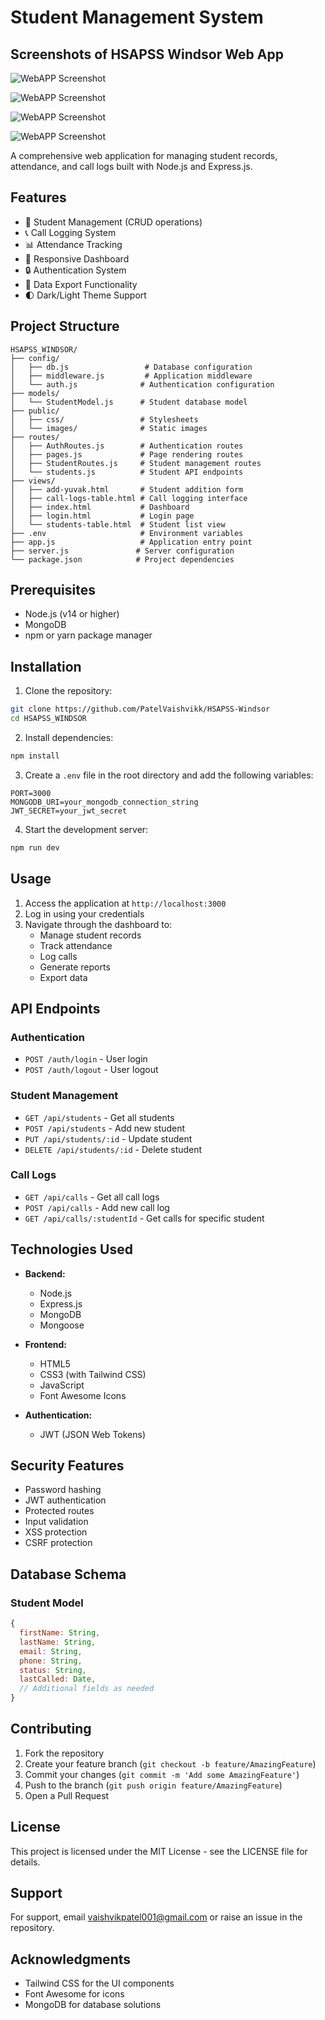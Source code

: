 # Student Management System

## **Screenshots of HSAPSS Windsor Web App**
![WebAPP Screenshot](WEB.png)

![WebAPP Screenshot](WEB1.png)

![WebAPP Screenshot](WEB2.png)

![WebAPP Screenshot](WEB3.png)


A comprehensive web application for managing student records, attendance, and call logs built with Node.js and Express.js.

## Features

- 👥 Student Management (CRUD operations)
- 📞 Call Logging System
- 📊 Attendance Tracking
- 📱 Responsive Dashboard
- 🔒 Authentication System
- 📄 Data Export Functionality
- 🌓 Dark/Light Theme Support

## Project Structure

```
HSAPSS_WINDSOR/
├── config/
│   ├── db.js                 # Database configuration
│   ├── middleware.js         # Application middleware
│   └── auth.js              # Authentication configuration
├── models/
│   └── StudentModel.js      # Student database model
├── public/
│   ├── css/                 # Stylesheets
│   └── images/              # Static images
├── routes/
│   ├── AuthRoutes.js        # Authentication routes
│   ├── pages.js             # Page rendering routes
│   ├── StudentRoutes.js     # Student management routes
│   └── students.js          # Student API endpoints
├── views/
│   ├── add-yuvak.html       # Student addition form
│   ├── call-logs-table.html # Call logging interface
│   ├── index.html           # Dashboard
│   ├── login.html           # Login page
│   └── students-table.html  # Student list view
├── .env                     # Environment variables
├── app.js                   # Application entry point
├── server.js               # Server configuration
└── package.json            # Project dependencies
```

## Prerequisites

- Node.js (v14 or higher)
- MongoDB
- npm or yarn package manager

## Installation

1. Clone the repository:
```bash
git clone https://github.com/PatelVaishvikk/HSAPSS-Windsor
cd HSAPSS_WINDSOR
```

2. Install dependencies:
```bash
npm install
```

3. Create a `.env` file in the root directory and add the following variables:
```env
PORT=3000
MONGODB_URI=your_mongodb_connection_string
JWT_SECRET=your_jwt_secret
```

4. Start the development server:
```bash
npm run dev
```

## Usage

1. Access the application at `http://localhost:3000`
2. Log in using your credentials
3. Navigate through the dashboard to:
   - Manage student records
   - Track attendance
   - Log calls
   - Generate reports
   - Export data

## API Endpoints

### Authentication
- `POST /auth/login` - User login
- `POST /auth/logout` - User logout

### Student Management
- `GET /api/students` - Get all students
- `POST /api/students` - Add new student
- `PUT /api/students/:id` - Update student
- `DELETE /api/students/:id` - Delete student

### Call Logs
- `GET /api/calls` - Get all call logs
- `POST /api/calls` - Add new call log
- `GET /api/calls/:studentId` - Get calls for specific student

## Technologies Used

- **Backend:**
  - Node.js
  - Express.js
  - MongoDB
  - Mongoose

- **Frontend:**
  - HTML5
  - CSS3 (with Tailwind CSS)
  - JavaScript
  - Font Awesome Icons

- **Authentication:**
  - JWT (JSON Web Tokens)

## Security Features

- Password hashing
- JWT authentication
- Protected routes
- Input validation
- XSS protection
- CSRF protection

## Database Schema

### Student Model
```javascript
{
  firstName: String,
  lastName: String,
  email: String,
  phone: String,
  status: String,
  lastCalled: Date,
  // Additional fields as needed
}
```

## Contributing

1. Fork the repository
2. Create your feature branch (`git checkout -b feature/AmazingFeature`)
3. Commit your changes (`git commit -m 'Add some AmazingFeature'`)
4. Push to the branch (`git push origin feature/AmazingFeature`)
5. Open a Pull Request

## License

This project is licensed under the MIT License - see the LICENSE file for details.

## Support

For support, email vaishvikpatel001@gmail.com or raise an issue in the repository.

## Acknowledgments

- Tailwind CSS for the UI components
- Font Awesome for icons
- MongoDB for database solutions
